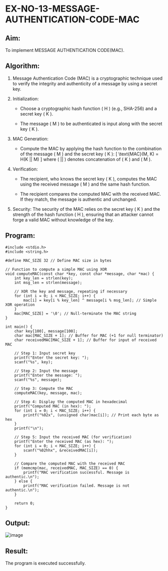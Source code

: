 # EX-NO-13-MESSAGE-AUTHENTICATION-CODE-MAC

## Aim:

To implement MESSAGE AUTHENTICATION CODE(MAC).

## Algorithm:

1. Message Authentication Code (MAC) is a cryptographic technique used to verify the integrity and authenticity of a message by using a secret key.

2. Initialization:

   - Choose a cryptographic hash function ( H ) (e.g., SHA-256) and a secret key ( K ).

   - The message ( M ) to be authenticated is input along with the secret key ( K ).

3. MAC Generation:

   - Compute the MAC by applying the hash function to the combination of the message ( M ) and the secret key ( K ): [ \text{MAC}(M, K) = H(K || M) ] where ( || ) denotes concatenation of ( K ) and ( M ).

4. Verification:

   - The recipient, who knows the secret key ( K ), computes the MAC using the received message ( M ) and the same hash function.

   - The recipient compares the computed MAC with the received MAC. If they match, the message is authentic and unchanged.

5. Security: The security of the MAC relies on the secret key ( K ) and the strength of the hash function ( H ), ensuring that an attacker cannot forge a valid MAC without knowledge of the key.

## Program:
```
#include <stdio.h>
#include <string.h>

#define MAC_SIZE 32 // Define MAC size in bytes

// Function to compute a simple MAC using XOR
void computeMAC(const char *key, const char *message, char *mac) {
    int key_len = strlen(key);
    int msg_len = strlen(message);
    
    // XOR the key and message, repeating if necessary
    for (int i = 0; i < MAC_SIZE; i++) {
        mac[i] = key[i % key_len] ^ message[i % msg_len]; // Simple XOR operation
    }
    mac[MAC_SIZE] = '\0'; // Null-terminate the MAC string
}

int main() {
    char key[100], message[100];
    char mac[MAC_SIZE + 1]; // Buffer for MAC (+1 for null terminator)
    char receivedMAC[MAC_SIZE + 1]; // Buffer for input of received MAC

    // Step 1: Input secret key
    printf("Enter the secret key: ");
    scanf("%s", key);

    // Step 2: Input the message
    printf("Enter the message: ");
    scanf("%s", message);

    // Step 3: Compute the MAC
    computeMAC(key, message, mac);

    // Step 4: Display the computed MAC in hexadecimal
    printf("Computed MAC (in hex): ");
    for (int i = 0; i < MAC_SIZE; i++) {
        printf("%02x", (unsigned char)mac[i]); // Print each byte as hex
    }
    printf("\n");

    // Step 5: Input the received MAC (for verification)
    printf("Enter the received MAC (as hex): ");
    for (int i = 0; i < MAC_SIZE; i++) {
        scanf("%02hhx", &receivedMAC[i]);
    }

    // Compare the computed MAC with the received MAC
    if (memcmp(mac, receivedMAC, MAC_SIZE) == 0) {
        printf("MAC verification successful. Message is authentic.\n");
    } else {
        printf("MAC verification failed. Message is not authentic.\n");
    }

    return 0;
}
```


## Output:
![image](https://github.com/user-attachments/assets/70e520b4-6dc7-4589-bb75-ee4ae7dcd696)


## Result:

The program is executed successfully.
